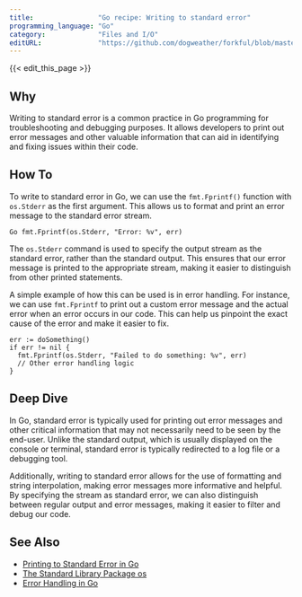 ```yaml
---
title:                "Go recipe: Writing to standard error"
programming_language: "Go"
category:             "Files and I/O"
editURL:              "https://github.com/dogweather/forkful/blob/master/content/en/go/writing-to-standard-error.md"
---
```


{{< edit_this_page >}}

## Why

Writing to standard error is a common practice in Go programming for troubleshooting and debugging purposes. It allows developers to print out error messages and other valuable information that can aid in identifying and fixing issues within their code.

## How To

To write to standard error in Go, we can use the `fmt.Fprintf()` function with `os.Stderr` as the first argument. This allows us to format and print an error message to the standard error stream.

```
Go fmt.Fprintf(os.Stderr, "Error: %v", err)
```

The `os.Stderr` command is used to specify the output stream as the standard error, rather than the standard output. This ensures that our error message is printed to the appropriate stream, making it easier to distinguish from other printed statements.

A simple example of how this can be used is in error handling. For instance, we can use `fmt.Fprintf` to print out a custom error message and the actual error when an error occurs in our code. This can help us pinpoint the exact cause of the error and make it easier to fix.

```
err := doSomething()
if err != nil {
  fmt.Fprintf(os.Stderr, "Failed to do something: %v", err)
  // Other error handling logic
}
```

## Deep Dive

In Go, standard error is typically used for printing out error messages and other critical information that may not necessarily need to be seen by the end-user. Unlike the standard output, which is usually displayed on the console or terminal, standard error is typically redirected to a log file or a debugging tool.

Additionally, writing to standard error allows for the use of formatting and string interpolation, making error messages more informative and helpful. By specifying the stream as standard error, we can also distinguish between regular output and error messages, making it easier to filter and debug our code.

## See Also

- [Printing to Standard Error in Go](https://golang.org/pkg/fmt)
- [The Standard Library Package os](https://golang.org/pkg/os)
- [Error Handling in Go](https://blog.golang.org/error-handling-and-go)